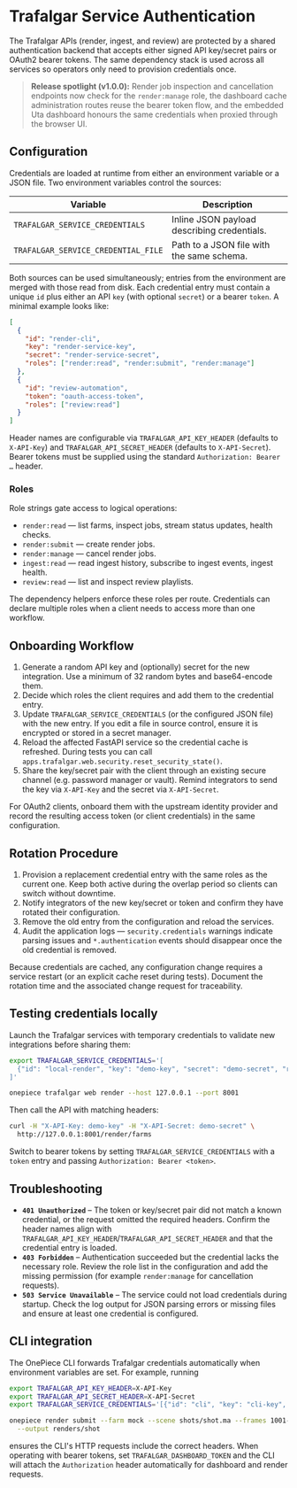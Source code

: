 # Trafalgar Service Authentication

The Trafalgar APIs (render, ingest, and review) are protected by a shared
authentication backend that accepts either signed API key/secret pairs or
OAuth2 bearer tokens. The same dependency stack is used across all services so
operators only need to provision credentials once.

> **Release spotlight (v1.0.0):** Render job inspection and cancellation endpoints now
> check for the `render:manage` role, the dashboard cache administration routes reuse
> the bearer token flow, and the embedded Uta dashboard honours the same credentials
> when proxied through the browser UI.

## Configuration

Credentials are loaded at runtime from either an environment variable or a JSON
file. Two environment variables control the sources:

| Variable | Description |
| --- | --- |
| `TRAFALGAR_SERVICE_CREDENTIALS` | Inline JSON payload describing credentials. |
| `TRAFALGAR_SERVICE_CREDENTIAL_FILE` | Path to a JSON file with the same schema. |

Both sources can be used simultaneously; entries from the environment are
merged with those read from disk. Each credential entry must contain a unique
`id` plus either an API `key` (with optional `secret`) or a bearer `token`. A
minimal example looks like:

```json
[
  {
    "id": "render-cli",
    "key": "render-service-key",
    "secret": "render-service-secret",
    "roles": ["render:read", "render:submit", "render:manage"]
  },
  {
    "id": "review-automation",
    "token": "oauth-access-token",
    "roles": ["review:read"]
  }
]
```

Header names are configurable via `TRAFALGAR_API_KEY_HEADER` (defaults to
`X-API-Key`) and `TRAFALGAR_API_SECRET_HEADER` (defaults to `X-API-Secret`).
Bearer tokens must be supplied using the standard `Authorization: Bearer …`
header.

### Roles

Role strings gate access to logical operations:

* `render:read` — list farms, inspect jobs, stream status updates, health checks.
* `render:submit` — create render jobs.
* `render:manage` — cancel render jobs.
* `ingest:read` — read ingest history, subscribe to ingest events, ingest health.
* `review:read` — list and inspect review playlists.

The dependency helpers enforce these roles per route. Credentials can declare
multiple roles when a client needs to access more than one workflow.

## Onboarding Workflow

1. Generate a random API key and (optionally) secret for the new integration.
   Use a minimum of 32 random bytes and base64-encode them.
2. Decide which roles the client requires and add them to the credential entry.
3. Update `TRAFALGAR_SERVICE_CREDENTIALS` (or the configured JSON file) with the
   new entry. If you edit a file in source control, ensure it is encrypted or
   stored in a secret manager.
4. Reload the affected FastAPI service so the credential cache is refreshed.
   During tests you can call `apps.trafalgar.web.security.reset_security_state()`.
5. Share the key/secret pair with the client through an existing secure channel
   (e.g. password manager or vault). Remind integrators to send the key via
   `X-API-Key` and the secret via `X-API-Secret`.

For OAuth2 clients, onboard them with the upstream identity provider and record
the resulting access token (or client credentials) in the same configuration.

## Rotation Procedure

1. Provision a replacement credential entry with the same roles as the current
   one. Keep both active during the overlap period so clients can switch without
   downtime.
2. Notify integrators of the new key/secret or token and confirm they have
   rotated their configuration.
3. Remove the old entry from the configuration and reload the services.
4. Audit the application logs — `security.credentials` warnings indicate parsing
   issues and `*.authentication` events should disappear once the old credential
   is removed.

Because credentials are cached, any configuration change requires a service
restart (or an explicit cache reset during tests). Document the rotation time
and the associated change request for traceability.

## Testing credentials locally

Launch the Trafalgar services with temporary credentials to validate new
integrations before sharing them:

```bash
export TRAFALGAR_SERVICE_CREDENTIALS='[
  {"id": "local-render", "key": "demo-key", "secret": "demo-secret", "roles": ["render:read", "render:submit"]}
]'

onepiece trafalgar web render --host 127.0.0.1 --port 8001
```

Then call the API with matching headers:

```bash
curl -H "X-API-Key: demo-key" -H "X-API-Secret: demo-secret" \
  http://127.0.0.1:8001/render/farms
```

Switch to bearer tokens by setting `TRAFALGAR_SERVICE_CREDENTIALS` with a
`token` entry and passing `Authorization: Bearer <token>`.

## Troubleshooting

- **`401 Unauthorized`** – The token or key/secret pair did not match a known
  credential, or the request omitted the required headers. Confirm the header
  names align with `TRAFALGAR_API_KEY_HEADER`/`TRAFALGAR_API_SECRET_HEADER` and
  that the credential entry is loaded.
- **`403 Forbidden`** – Authentication succeeded but the credential lacks the
  necessary role. Review the role list in the configuration and add the missing
  permission (for example `render:manage` for cancellation requests).
- **`503 Service Unavailable`** – The service could not load credentials during
  startup. Check the log output for JSON parsing errors or missing files and
  ensure at least one credential is configured.

## CLI integration

The OnePiece CLI forwards Trafalgar credentials automatically when environment
variables are set. For example, running

```bash
export TRAFALGAR_API_KEY_HEADER=X-API-Key
export TRAFALGAR_API_SECRET_HEADER=X-API-Secret
export TRAFALGAR_SERVICE_CREDENTIALS='[{"id": "cli", "key": "cli-key", "secret": "cli-secret", "roles": ["render:submit"]}]'

onepiece render submit --farm mock --scene shots/shot.ma --frames 1001-1012 \
  --output renders/shot
```

ensures the CLI's HTTP requests include the correct headers. When operating with
bearer tokens, set `TRAFALGAR_DASHBOARD_TOKEN` and the CLI will attach the
`Authorization` header automatically for dashboard and render requests.
